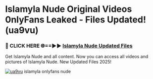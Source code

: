 # Islamyla Nude Original Videos 0nlyFans Leaked - Files Updated! (ua9vu)

<h3>🔴 CLICK HERE 🌐==►► <a href="https://tinyurl.com/5h6xmrr3" rel="nofollow">Islamyla Nude Updated Files</a></h3>

Get Islamyla Nude and all content. Now you can access all videos and pictures of Islamyla Nude. New Updated Files 2025!

[![ua9vu](https://i.imgur.com/KVD873Z.gif)](https://tinyurl.com/5h6xmrr3)
islamyla onlyfans nude